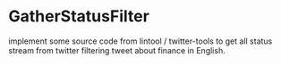 GatherStatusFilter
==================

implement some source code from lintool / twitter-tools to get all status stream from twitter filtering tweet about finance in English.
